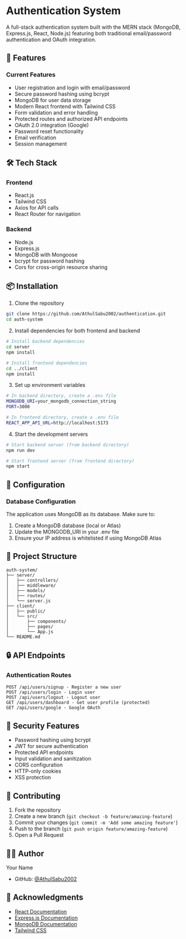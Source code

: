 # Authentication System

A full-stack authentication system built with the MERN stack (MongoDB, Express.js, React, Node.js) featuring both traditional email/password authentication and OAuth integration.

## 🚀 Features

### Current Features
- User registration and login with email/password
- Secure password hashing using bcrypt
- MongoDB for user data storage
- Modern React frontend with Tailwind CSS
- Form validation and error handling
- Protected routes and authorized API endpoints
- OAuth 2.0 integration (Google)
- Password reset functionality
- Email verification
- Session management

## 🛠️ Tech Stack

### Frontend
- React.js
- Tailwind CSS
- Axios for API calls
- React Router for navigation

### Backend
- Node.js
- Express.js
- MongoDB with Mongoose
- bcrypt for password hashing
- Cors for cross-origin resource sharing

## 📦 Installation

1. Clone the repository
```bash
git clone https://github.com/AthulSabu2002/authentication.git
cd auth-system
```

2. Install dependencies for both frontend and backend
```bash
# Install backend dependencies
cd server
npm install

# Install frontend dependencies
cd ../client
npm install
```

3. Set up environment variables
```bash
# In backend directory, create a .env file
MONGODB_URI=your_mongodb_connection_string
PORT=3000

# In frontend directory, create a .env file
REACT_APP_API_URL=http://localhost:5173
```

4. Start the development servers
```bash
# Start backend server (from backend directory)
npm run dev

# Start frontend server (from frontend directory)
npm start
```

## 🔧 Configuration

### Database Configuration
The application uses MongoDB as its database. Make sure to:
1. Create a MongoDB database (local or Atlas)
2. Update the MONGODB_URI in your .env file
3. Ensure your IP address is whitelisted if using MongoDB Atlas

## 📁 Project Structure
```
auth-system/
├── server/
│   ├── controllers/
│   ├── middleware/
│   ├── models/
│   ├── routes/
│   └── server.js
├── client/
│   ├── public/
│   └── src/
│       ├── components/
│       ├── pages/
│       └── App.js
└── README.md
```

## 🔒 API Endpoints

### Authentication Routes
```
POST /api/users/signup - Register a new user
POST /api/users/login - Login user
POST /api/users/logout - Logout user
GET /api/users/dashboard - Get user profile (protected)
GET /api/users/google - Google OAuth
```

## 🔐 Security Features

- Password hashing using bcrypt
- JWT for secure authentication
- Protected API endpoints
- Input validation and sanitization
- CORS configuration
- HTTP-only cookies
- XSS protection

## 🤝 Contributing

1. Fork the repository
2. Create a new branch (`git checkout -b feature/amazing-feature`)
3. Commit your changes (`git commit -m 'Add some amazing feature'`)
4. Push to the branch (`git push origin feature/amazing-feature`)
5. Open a Pull Request

## 👨‍💻 Author

Your Name
- GitHub: [@AthulSabu2002](https://github.com/AthulSabu2002)

## 🙏 Acknowledgments

- [React Documentation](https://reactjs.org/)
- [Express.js Documentation](https://expressjs.com/)
- [MongoDB Documentation](https://docs.mongodb.com/)
- [Tailwind CSS](https://tailwindcss.com/)
